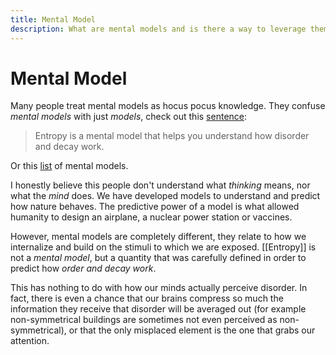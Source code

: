 ```yaml
---
title: Mental Model
description: What are mental models and is there a way to leverage them in daily working/private life?
---
```

# Mental Model
Many people treat mental models as hocus pocus knowledge. They confuse *mental models* with just *models*, check out this [sentence](https://jamesclear.com/mental-models):

> Entropy is a mental model that helps you understand how disorder and decay work.

Or this [list](https://fs.blog/mental-models/#physics_and_chemistry) of mental models. 

I honestly believe this people don't understand what *thinking* means, nor what the *mind* does. We have developed models to understand and predict how nature behaves. The predictive power of a model is what allowed humanity to design an airplane, a nuclear power station or vaccines. 

However, mental models are completely different, they relate to how we internalize and build on the stimuli to which we are exposed. [[Entropy]] is not a *mental model*, but a quantity that was carefully defined in order to predict how *order and decay work*. 

This has nothing to do with how our minds actually perceive disorder. In fact, there is even a chance that our brains compress so much the information they receive that disorder will be averaged out (for example non-symmetrical buildings are sometimes not even perceived as non-symmetrical), or that the only misplaced element is the one that grabs our attention. 
